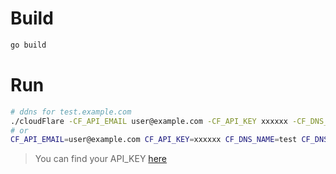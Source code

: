 # Build

```sh
go build
```

# Run

```sh
# ddns for test.example.com
./cloudFlare -CF_API_EMAIL user@example.com -CF_API_KEY xxxxxx -CF_DNS_NAME test -CF_DNS_TTL 120 -CF_ZONE_NAME example.com
# or
CF_API_EMAIL=user@example.com CF_API_KEY=xxxxxx CF_DNS_NAME=test CF_DNS_TTL=120 CF_ZONE_NAME=example.com ./cloudFlare
```

> You can find your API_KEY [here](https://dash.cloudflare.com/profile/api-tokens)
